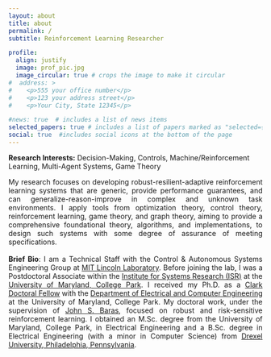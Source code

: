```yaml
---
layout: about
title: about
permalink: /
subtitle: Reinforcement Learning Researcher

profile:
  align: justify
  image: prof_pic.jpg
  image_circular: true # crops the image to make it circular
#  address: >
#    <p>555 your office number</p>
#    <p>123 your address street</p>
#    <p>Your City, State 12345</p>

#news: true  # includes a list of news items
selected_papers: true # includes a list of papers marked as "selected={true}"
social: true  #includes social icons at the bottom of the page
---
```

<strong>Research Interests:</strong> Decision-Making, Controls, Machine/Reinforcement Learning, Multi-Agent Systems, Game Theory<br />
<div style="text-align: justify">My research focuses on developing robust-resilient-adaptive reinforcement learning systems that are generic, provide performance guarantees, and can generalize-reason-improve in complex and unknown task environments. I apply tools from optimization theory, control theory, reinforcement learning, game theory, and graph theory, aiming to provide a comprehensive foundational theory, algorithms, and implementations, to design such systems with some degree of assurance of meeting specifications.</div>
<br />
<div style="text-align: justify"><strong>Brief Bio</strong>: I am a Technical Staff with the Control & Autonomous Systems Engineering Group at <a href='https://www.ll.mit.edu'>MIT Lincoln Laboratory</a>. Before joining the lab, I was a Postdoctoral Associate within the <a href='https://isr.umd.edu'>Institute for Systems Research (ISR)</a> at the <a href='https://www.umd.edu'> University of Maryland, College Park</a>. I received my Ph.D. as a <a href='https://eng.umd.edu/clark-doctoral-fellows'>Clark Doctoral Fellow</a> with the <a href='https://eng.umd.edu/clark-doctoral-fellows'>Department of Electrical and Computer Engineering</a> at the University of Maryland, College Park. My doctoral work, under the supervision of <a href='https://www.johnbaras.com'>John S. Baras</a>, focused on robust and risk-sensitive reinforcement learning.<!-- During my Ph.D., I was a research intern at <a href='https://www.parc.com'>Palo Alto Research Center (PARC- A Xerox Company</a>) in Palo Alto, California, and a visiting student researcher with <a href='https://www.arl.army.mil'>the US Army Research Lab (ARL)</a> in Adelphi, Maryland. I was also a visiting graduate student with <a href='https://people.kth.se/~kallej/'>Karl Johansson</a> at <a href='https://www.kth.se'>KTH Royal Institute of Technology, Stockholm, Sweden</a>.--> I obtained an M.Sc. degree from the University of Maryland, College Park, in Electrical Engineering and a B.Sc. degree in Electrical Engineering (with a minor in Computer Science) from <a href='https://drexel.edu'>Drexel University, Philadelphia, Pennsylvania</a>.</div>

